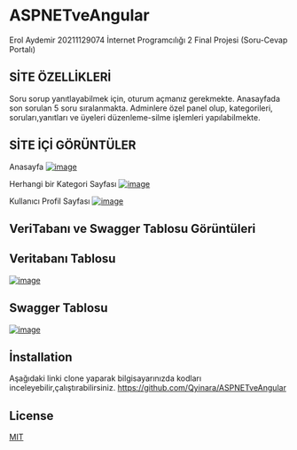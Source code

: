 # ASPNETveAngular


Erol Aydemir 20211129074 İnternet Programcılığı 2 Final Projesi (Soru-Cevap Portalı)

## SİTE ÖZELLİKLERİ
Soru sorup yanıtlayabilmek için, oturum açmanız gerekmekte. Anasayfada son sorulan 5 soru sıralanmakta. Adminlere özel panel olup, kategorileri, soruları,yanıtları ve üyeleri düzenleme-silme işlemleri yapılabilmekte.


## SİTE İÇİ GÖRÜNTÜLER

Anasayfa
[![image](https://www.linkpicture.com/q/screencapture-localhost-4200-2022-06-02-18_26_27.png)](https://www.linkpicture.com/view.php?img=LPic6298d6bd8a442606009971)


Herhangi bir Kategori Sayfası
[![image](https://www.linkpicture.com/q/screencapture-localhost-4200-kategori-2-2022-06-02-18_28_05.png)](https://www.linkpicture.com/view.php?img=LPic6298d71e7d003292429513)


Kullanıcı Profil Sayfası
[![image](https://www.linkpicture.com/q/screencapture-localhost-4200-uyesorular-3-2022-06-02-18_28_59.png)](https://www.linkpicture.com/view.php?img=LPic6298d74e2325e2073735023)




## VeriTabanı ve Swagger Tablosu Görüntüleri



## Veritabanı Tablosu

[![image](https://www.linkpicture.com/q/Ekran-goruntusu-2022-06-02-183015.jpg)](https://www.linkpicture.com/view.php?img=LPic6298d797c1ada1029705498)

## Swagger Tablosu
[![image](https://www.linkpicture.com/q/screencapture-localhost-62906-swagger-ui-index-2022-06-02-18_31_10.png)](https://www.linkpicture.com/view.php?img=LPic6298d7cd9ae3e569685616)



## İnstallation
Aşağıdaki linki clone yaparak bilgisayarınızda kodları inceleyebilir,çalıştırabilirsiniz.
https://github.com/Qyinara/ASPNETveAngular

## License
[MIT](https://choosealicense.com/licenses/mit/)
